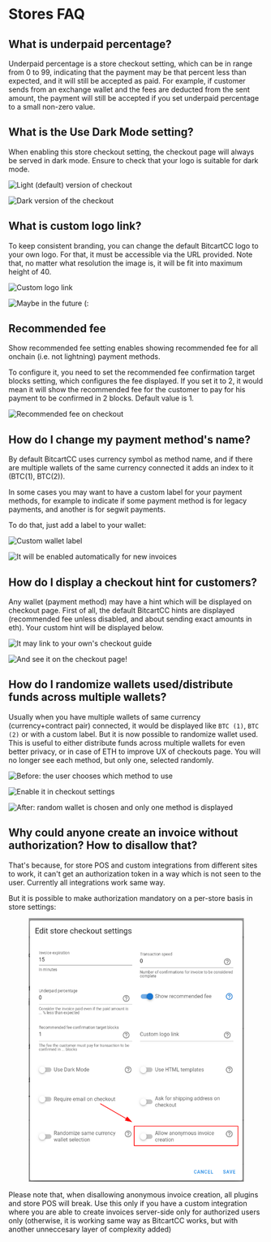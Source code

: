 # Stores FAQ

## What is underpaid percentage?

Underpaid percentage is a store checkout setting, which can be in range from 0 to 99, indicating that the payment may be that percent less than expected, and it will still be accepted as paid. For example, if customer sends from an exchange wallet and the fees are deducted from the sent amount, the payment will still be accepted if you set underpaid percentage to a small non-zero value.

## What is the Use Dark Mode setting?

When enabling this store checkout setting, the checkout page will always be served in dark mode. Ensure to check that your logo is suitable for dark mode.&#x20;

![Light (default) version of checkout](../../.gitbook/assets/checkout\_page.png)

![Dark version of the checkout](../../.gitbook/assets/checkout\_dark.png)

## What is custom logo link?

To keep consistent branding, you can change the default BitcartCC logo to your own logo. For that, it must be accessible via the URL provided. Note that, no matter what resolution the image is, it will be fit into maximum height of 40.

![Custom logo link](../../.gitbook/assets/custom\_logo.png)

![Maybe in the future (:](../../.gitbook/assets/custom\_logo\_checkout.png)

## Recommended fee

Show recommended fee setting enables showing recommended fee for all onchain (i.e. not lightning) payment methods.&#x20;

To configure it, you need to set the recommended fee confirmation target blocks setting, which configures the fee displayed. If you set it to 2, it would mean it will show the recommended fee for the customer to pay for his payment to be confirmed in 2 blocks. Default value is 1.

![Recommended fee on checkout](../../.gitbook/assets/recommended\_fee.png)

## How do I change my payment method's name?

By default BitcartCC uses currency symbol as method name, and if there are multiple wallets of the same currency connected it adds an index to it (BTC(1), BTC(2)).

In some cases you may want to have a custom label for your payment methods, for example to indicate if some payment method is for legacy payments, and another is for segwit payments.

To do that, just add a label to your wallet:

![Custom wallet label](../../.gitbook/assets/wallet\_label.png)

![It will be enabled automatically for new invoices](../../.gitbook/assets/custom\_label\_checkout.png)

## How do I display a checkout hint for customers?

Any wallet (payment method) may have a hint which will be displayed on checkout page. First of all, the default BitcartCC hints are displayed (recommended fee unless disabled, and about sending exact amounts in eth). Your custom hint will be displayed below.

![It may link to your own's checkout guide](../../.gitbook/assets/wallet\_hint.png)

![And see it on the checkout page!](../../.gitbook/assets/checkout\_hint.png)

## How do I randomize wallets used/distribute funds across multiple wallets?

Usually when you have multiple wallets of same currency (currency+contract pair) connected, it would be displayed like `BTC (1)`, `BTC (2)` or with a custom label. But it is now possible to randomize wallet used. This is useful to either distribute funds across multiple wallets for even better privacy, or in case of ETH to improve UX of checkouts page. You will no longer see each method, but only one, selected randomly.

![Before: the user chooses which method to use](../../.gitbook/assets/randomize\_wallet\_before.png)

![Enable it in checkout settings](../../.gitbook/assets/randomize\_wallet\_prompt.png)

![After: random wallet is chosen and only one method is displayed](../../.gitbook/assets/randomize\_wallet\_after.png)

## Why could anyone create an invoice without authorization? How to disallow that?

That's because, for store POS and custom integrations from different sites to work, it can't get an authorization token in a way which is not seen to the user. Currently all integrations work same way.

But it is possible to make authorization mandatory on a per-store basis in store settings:

<figure><img src="../../.gitbook/assets/mandatory_invoice_auth.png" alt=""><figcaption></figcaption></figure>

Please note that, when disallowing anonymous invoice creation, all plugins and store POS will break. Use this only if you have a custom integration where you are able to create invoices server-side only for authorized users only (otherwise, it is working same way as BitcartCC works, but with another unneccesary layer of complexity added)
